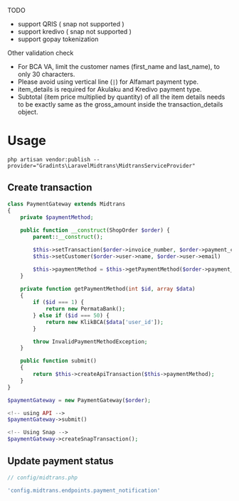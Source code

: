 TODO
- support QRIS ( snap not supported )
- support kredivo ( snap not supported )
- support gopay tokenization

Other validation check
-  For BCA VA, limit the customer names (first_name and last_name), to only 30 characters.
- Please avoid using vertical line (`|`) for Alfamart payment type.
- item_details is required for Akulaku and Kredivo payment type.
- Subtotal (item price multiplied by quantity) of all the item details needs to be exactly same as the gross_amount inside the transaction_details object.


# Usage

```
php artisan vendor:publish --provider="Gradints\LaravelMidtrans\MidtransServiceProvider"
```

## Create transaction

```php
class PaymentGateway extends Midtrans
{
    private $paymentMethod;
    
    public function __construct(ShopOrder $order) {
        parent::__construct();

        $this->setTransaction($order->invoice_number, $order->payment_cash, $order->items);
        $this->setCustomer($order->user->name, $order->user->email)

        $this->paymentMethod = $this->getPaymentMethod($order->payment_method_id);
    }
    
    private function getPaymentMethod(int $id, array $data)
    {
        if ($id === 1) {
            return new PermataBank();
        } else if ($id === 50) {
            return new KlikBCA($data['user_id']);
        }

        throw InvalidPaymentMethodException;
    }

    public function submit()
    {
        return $this->createApiTransaction($this->paymentMethod);
    }
}
```

```php
$paymentGateway = new PaymentGateway($order);

<!-- using API -->
$paymentGateway->submit()

<!-- Using Snap -->
$paymentGateway->createSnapTransaction();
```


## Update payment status

```php
// config/midtrans.php

'config.midtrans.endpoints.payment_notification'
```
